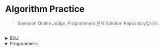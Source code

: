 # Algorithm Practice

> Baekjoon Online Judge, Programmers 문제 Solution Repository입니다.

<br>
<details>
<summary>BOJ</summary>

### 푼 문제

- [1158. 요세푸스 문제 (Queue)](https://github.com/ningpop/Algorithm-Practice/blob/master/BOJ/1100~1199/1158.cpp)
- [1406. 에디터 (Stack)](https://github.com/ningpop/Algorithm-Practice/blob/master/BOJ/1400~1499/1406.cpp)
- [1463. 1로 만들기 (DP:Top-down)](https://github.com/ningpop/Algorithm-Practice/blob/master/BOJ/1400~1499/1463-1.cpp)
- [1463. 1로 만들기 (DP:Bottom-up)](https://github.com/ningpop/Algorithm-Practice/blob/master/BOJ/1400~1499/1463-2.cpp)
- [2444. 별 찍기 - 7 (반복문)](https://github.com/ningpop/Algorithm-Practice/blob/master/BOJ/2400~2499/2444.cpp)
- [2445. 별 찍기 - 8 (반복문)](https://github.com/ningpop/Algorithm-Practice/blob/master/BOJ/2400~2499/2445.cpp)
- [2446. 별 찍기 - 9 (반복문)](https://github.com/ningpop/Algorithm-Practice/blob/master/BOJ/2400~2499/2446.cpp)
- [2522. 별 찍기 - 12 (반복문)](https://github.com/ningpop/Algorithm-Practice/blob/master/BOJ/2500~2599/2522.cpp)
- [9012. 괄호 (Stack)](https://github.com/ningpop/Algorithm-Practice/blob/master/BOJ/9000~9099/9012.cpp)
- [10799. 쇠막대기 (stack)](https://github.com/ningpop/Algorithm-Practice/blob/master/BOJ/10700~10799/10799.cpp)
- [10992. 별 찍기 - 17 (반복문)](https://github.com/ningpop/Algorithm-Practice/blob/master/BOJ/10900~10999/10992.cpp)
</details>

<details>
<summary>Programmers</summary>

### 푼 문제

- [2016년](https://github.com/ningpop/Algorithm-Practice/blob/master/Programmers/2016년.cpp)
- [K번째수](https://github.com/ningpop/Algorithm-Practice/blob/master/Programmers/K번째수.py)
- [가운데 글자 가져오기](https://github.com/ningpop/Algorithm-Practice/blob/master/Programmers/가운데%20글자가져오기.cpp)
- [두 정수 사이의 합](https://github.com/ningpop/Algorithm-Practice/blob/master/Programmers/두%20정수%20사이의%20합.cpp)
- [문자열 내 p와 y의 개수](https://github.com/ningpop/Algorithm-Practice/blob/master/Programmers/문자열%20내%20p와%20y의%20개수.cpp)
- [서울에서 김서방 찾기](https://github.com/ningpop/Algorithm-Practice/blob/master/Programmers/서울에서%20김서방%20찾기.py)
- [소수 찾기](https://github.com/ningpop/Algorithm-Practice/blob/master/Programmers/소수%20찾기.cpp)
- [수박수박수박수박수박수?](https://github.com/ningpop/Algorithm-Practice/blob/master/Programmers/수박수박수박수박수박수?.cpp)
- [완주하지 못한 선수](https://github.com/ningpop/Algorithm-Practice/blob/master/Programmers/완주하지%20못한%20선수.py)


</details>